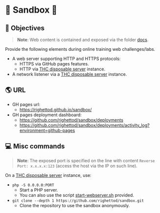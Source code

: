 # 🧪 Sandbox 🧪

## 🎯 Objectives

> **Note**: Web content is contained and exposed via the folder [docs](docs).

Provide the following elements during online training web challenges/labs.

* A web server supporting HTTP and HTTPS protocols:
  * HTTPS via GitHub pages features.
  * HTTP via [THC disposable server](https://blog.thc.org/disposable-root-servers) instance.
* A network listener via a [THC disposable server](https://blog.thc.org/disposable-root-servers) instance.

## 🌎 URL

* GH pages url:
  * <https://righettod.github.io/sandbox/>
* GH pages deployment dashboard:
  * <https://github.com/righettod/sandbox/deployments>
  * <https://github.com/righettod/sandbox/deployments/activity_log?environment=github-pages>

## 💻 Misc commands

> **Note**: The exposed port is specified on the line with content `Reverse Port: x.x.x.x:123` (access the host via the IP on such line).

On a [THC disposable server](https://blog.thc.org/disposable-root-servers) instance, use:
* `php -S 0.0.0.0:PORT`
	* Start a PHP server.
	* You can also use the script [start-webserver.sh](start-webserver.sh) provided.
* `git clone --depth 1 https://github.com/righettod/sandbox.git`
	* Clone the repository to use the sandbox anonymously.


